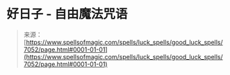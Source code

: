 <!--yml

category: 未分类

date: 2024-06-12 18:41:57

-->

# 好日子 - 自由魔法咒语

> 来源：[https://www.spellsofmagic.com/spells/luck_spells/good_luck_spells/7052/page.html#0001-01-01](https://www.spellsofmagic.com/spells/luck_spells/good_luck_spells/7052/page.html#0001-01-01)
